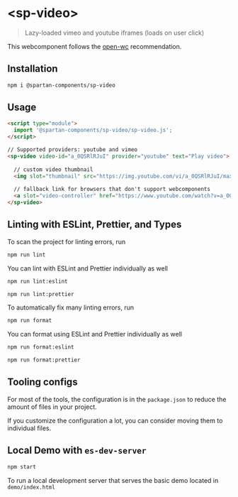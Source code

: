 # \<sp-video>

> Lazy-loaded vimeo and youtube iframes (loads on user click)

This webcomponent follows the [open-wc](https://github.com/open-wc/open-wc) recommendation.

## Installation
```bash
npm i @spartan-components/sp-video
```

## Usage
```html
<script type="module">
  import '@spartan-components/sp-video/sp-video.js';
</script>

// Supported providers: youtube and vimeo
<sp-video video-id="a_0QSRlRJuI" provider="youtube" text="Play video">
  
  // custom video thumbnail
  <img slot="thumbnail" src="https://img.youtube.com/vi/a_0QSRlRJuI/maxresdefault.jpg" />
  
  // fallback link for browsers that don't support webcomponents
  <a slot="video-controller" href="https://www.youtube.com/watch?v=a_0QSRlRJuI" target="black">Video in neuem Tab öffnen</a>
</sp-video>
```



## Linting with ESLint, Prettier, and Types
To scan the project for linting errors, run
```bash
npm run lint
```

You can lint with ESLint and Prettier individually as well
```bash
npm run lint:eslint
```
```bash
npm run lint:prettier
```

To automatically fix many linting errors, run
```bash
npm run format
```

You can format using ESLint and Prettier individually as well
```bash
npm run format:eslint
```
```bash
npm run format:prettier
```


## Tooling configs

For most of the tools, the configuration is in the `package.json` to reduce the amount of files in your project.

If you customize the configuration a lot, you can consider moving them to individual files.

## Local Demo with `es-dev-server`
```bash
npm start
```
To run a local development server that serves the basic demo located in `demo/index.html`
# <sp-video />
